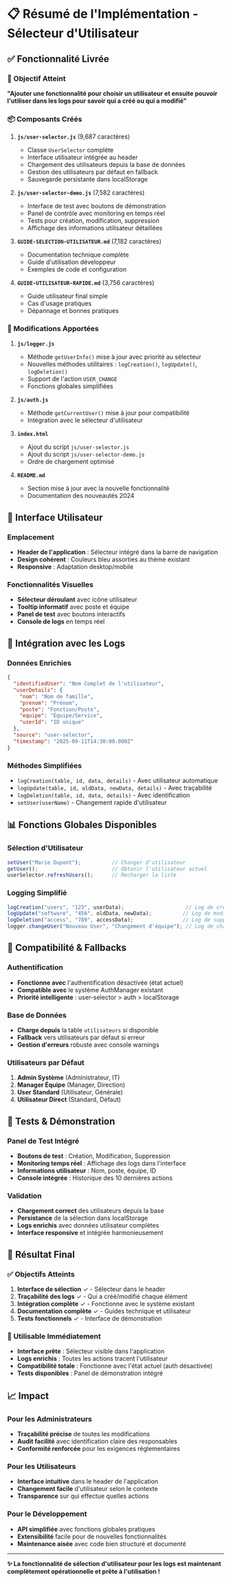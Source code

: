 # 📋 Résumé de l'Implémentation - Sélecteur d'Utilisateur

## ✅ Fonctionnalité Livrée

### 🎯 Objectif Atteint
**"Ajouter une fonctionnalité pour choisir un utilisateur et ensuite pouvoir l'utiliser dans les logs pour savoir qui a créé ou qui a modifié"**

### 📦 Composants Créés

1. **`js/user-selector.js`** (9,687 caractères)
   - Classe `UserSelector` complète
   - Interface utilisateur intégrée au header
   - Chargement des utilisateurs depuis la base de données
   - Gestion des utilisateurs par défaut en fallback
   - Sauvegarde persistante dans localStorage

2. **`js/user-selector-demo.js`** (7,582 caractères)  
   - Interface de test avec boutons de démonstration
   - Panel de contrôle avec monitoring en temps réel
   - Tests pour création, modification, suppression
   - Affichage des informations utilisateur détaillées

3. **`GUIDE-SELECTION-UTILISATEUR.md`** (7,182 caractères)
   - Documentation technique complète
   - Guide d'utilisation développeur
   - Exemples de code et configuration

4. **`GUIDE-UTILISATEUR-RAPIDE.md`** (3,756 caractères)
   - Guide utilisateur final simple
   - Cas d'usage pratiques
   - Dépannage et bonnes pratiques

### 🔧 Modifications Apportées

1. **`js/logger.js`**
   - Méthode `getUserInfo()` mise à jour avec priorité au sélecteur
   - Nouvelles méthodes utilitaires : `logCreation()`, `logUpdate()`, `logDeletion()`
   - Support de l'action `USER_CHANGE`
   - Fonctions globales simplifiées

2. **`js/auth.js`**
   - Méthode `getCurrentUser()` mise à jour pour compatibilité
   - Intégration avec le sélecteur d'utilisateur

3. **`index.html`**
   - Ajout du script `js/user-selector.js`
   - Ajout du script `js/user-selector-demo.js`
   - Ordre de chargement optimisé

4. **`README.md`**
   - Section mise à jour avec la nouvelle fonctionnalité
   - Documentation des nouveautés 2024

## 🎨 Interface Utilisateur

### Emplacement
- **Header de l'application** : Sélecteur intégré dans la barre de navigation
- **Design cohérent** : Couleurs bleu assorties au thème existant
- **Responsive** : Adaptation desktop/mobile

### Fonctionnalités Visuelles
- **Sélecteur déroulant** avec icône utilisateur
- **Tooltip informatif** avec poste et équipe
- **Panel de test** avec boutons interactifs
- **Console de logs** en temps réel

## 🔄 Intégration avec les Logs

### Données Enrichies
```json
{
  "identifiedUser": "Nom Complet de l'utilisateur",
  "userDetails": {
    "nom": "Nom de famille",
    "prenom": "Prénom", 
    "poste": "Fonction/Poste",
    "equipe": "Équipe/Service",
    "userId": "ID unique"
  },
  "source": "user-selector",
  "timestamp": "2025-09-11T14:30:00.000Z"
}
```

### Méthodes Simplifiées
- `logCreation(table, id, data, details)` - Avec utilisateur automatique
- `logUpdate(table, id, oldData, newData, details)` - Avec traçabilité
- `logDeletion(table, id, data, details)` - Avec identification
- `setUser(userName)` - Changement rapide d'utilisateur

## 📊 Fonctions Globales Disponibles

### Sélection d'Utilisateur
```javascript
setUser("Marie Dupont");          // Changer d'utilisateur
getUser();                        // Obtenir l'utilisateur actuel
userSelector.refreshUsers();      // Recharger la liste
```

### Logging Simplifié  
```javascript
logCreation("users", "123", userData);                    // Log de création
logUpdate("software", "456", oldData, newData);          // Log de modification
logDeletion("access", "789", accessData);                // Log de suppression
logger.changeUser("Nouveau User", "Changement d'équipe"); // Log de changement
```

## 🔧 Compatibilité & Fallbacks

### Authentification
- **Fonctionne avec** l'authentification désactivée (état actuel)
- **Compatible avec** le système AuthManager existant
- **Priorité intelligente** : user-selector > auth > localStorage

### Base de Données
- **Charge depuis** la table `utilisateurs` si disponible
- **Fallback** vers utilisateurs par défaut si erreur
- **Gestion d'erreurs** robuste avec console warnings

### Utilisateurs par Défaut
1. **Admin Système** (Administrateur, IT)
2. **Manager Équipe** (Manager, Direction)  
3. **User Standard** (Utilisateur, Générale)
4. **Utilisateur Direct** (Standard, Défaut)

## 🧪 Tests & Démonstration

### Panel de Test Intégré
- **Boutons de test** : Création, Modification, Suppression
- **Monitoring temps réel** : Affichage des logs dans l'interface
- **Informations utilisateur** : Nom, poste, équipe, ID
- **Console intégrée** : Historique des 10 dernières actions

### Validation
- **Chargement correct** des utilisateurs depuis la base
- **Persistance** de la sélection dans localStorage  
- **Logs enrichis** avec données utilisateur complètes
- **Interface responsive** et intégrée harmonieusement

## 🎯 Résultat Final

### ✅ Objectifs Atteints
1. **Interface de sélection** ✓ - Sélecteur dans le header
2. **Traçabilité des logs** ✓ - Qui a créé/modifié chaque élément
3. **Intégration complète** ✓ - Fonctionne avec le système existant
4. **Documentation complète** ✓ - Guides technique et utilisateur
5. **Tests fonctionnels** ✓ - Interface de démonstration

### 🚀 Utilisable Immédiatement
- **Interface prête** : Sélecteur visible dans l'application
- **Logs enrichis** : Toutes les actions tracent l'utilisateur
- **Compatibilité totale** : Fonctionne avec l'état actuel (auth désactivée)
- **Tests disponibles** : Panel de démonstration intégré

## 📈 Impact

### Pour les Administrateurs
- **Traçabilité précise** de toutes les modifications
- **Audit facilité** avec identification claire des responsables
- **Conformité renforcée** pour les exigences réglementaires

### Pour les Utilisateurs
- **Interface intuitive** dans le header de l'application  
- **Changement facile** d'utilisateur selon le contexte
- **Transparence** sur qui effectue quelles actions

### Pour le Développement
- **API simplifiée** avec fonctions globales pratiques
- **Extensibilité** facile pour de nouvelles fonctionnalités  
- **Maintenance aisée** avec code bien structuré et documenté

---

**✨ La fonctionnalité de sélection d'utilisateur pour les logs est maintenant complètement opérationnelle et prête à l'utilisation !**
